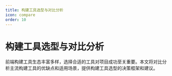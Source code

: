 ```yaml
---
title: 构建工具选型与对比分析
icon: compare
order: 10
---
```


# 构建工具选型与对比分析

前端构建工具生态丰富多样，选择合适的工具对项目成功至关重要。本文将对比分析主流构建工具的优缺点和适用场景，提供构建工具选型的决策框架和建议。
